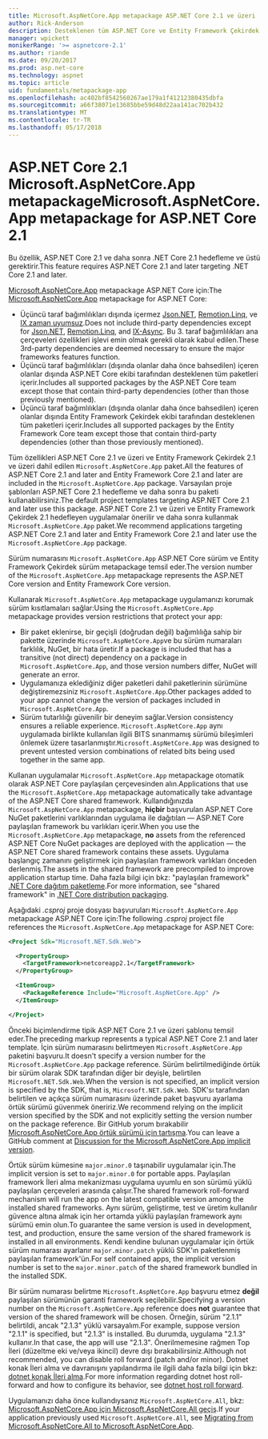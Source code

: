 ```yaml
---
title: Microsoft.AspNetCore.App metapackage ASP.NET Core 2.1 ve üzeri
author: Rick-Anderson
description: Desteklenen tüm ASP.NET Core ve Entity Framework Çekirdek paket Microsoft.AspNetCore.App metapackage içerir.
manager: wpickett
monikerRange: '>= aspnetcore-2.1'
ms.author: riande
ms.date: 09/20/2017
ms.prod: asp.net-core
ms.technology: aspnet
ms.topic: article
uid: fundamentals/metapackage-app
ms.openlocfilehash: ac402bf8542560267ae179a1f41212380435dbfa
ms.sourcegitcommit: a66f38071e13685bbe59d48d22aa141ac702b432
ms.translationtype: MT
ms.contentlocale: tr-TR
ms.lasthandoff: 05/17/2018
---
```

# <a name="microsoftaspnetcoreapp-metapackage-for-aspnet-core-21"></a><span data-ttu-id="5b1c8-103">ASP.NET Core 2.1 Microsoft.AspNetCore.App metapackage</span><span class="sxs-lookup"><span data-stu-id="5b1c8-103">Microsoft.AspNetCore.App metapackage for ASP.NET Core 2.1</span></span>

<span data-ttu-id="5b1c8-104">Bu özellik, ASP.NET Core 2.1 ve daha sonra .NET Core 2.1 hedefleme ve üstü gerektirir.</span><span class="sxs-lookup"><span data-stu-id="5b1c8-104">This feature requires ASP.NET Core 2.1 and later targeting .NET Core 2.1 and later.</span></span>

<span data-ttu-id="5b1c8-105">[Microsoft.AspNetCore.App](https://www.nuget.org/packages/Microsoft.AspNetCore.App) metapackage ASP.NET Core için:</span><span class="sxs-lookup"><span data-stu-id="5b1c8-105">The [Microsoft.AspNetCore.App](https://www.nuget.org/packages/Microsoft.AspNetCore.App) metapackage for ASP.NET Core:</span></span>

* <span data-ttu-id="5b1c8-106">Üçüncü taraf bağımlılıkları dışında içermez [Json.NET](https://www.nuget.org/packages/Newtonsoft.Json/), [Remotion.Linq](https://www.nuget.org/packages/Remotion.Linq/), ve [IX zaman uyumsuz](https://www.nuget.org/packages/System.Interactive.Async/).</span><span class="sxs-lookup"><span data-stu-id="5b1c8-106">Does not include third-party dependencies except for [Json.NET](https://www.nuget.org/packages/Newtonsoft.Json/), [Remotion.Linq](https://www.nuget.org/packages/Remotion.Linq/), and [IX-Async](https://www.nuget.org/packages/System.Interactive.Async/).</span></span> <span data-ttu-id="5b1c8-107">Bu 3. taraf bağımlılıkları ana çerçeveleri özellikleri işlevi emin olmak gerekli olarak kabul edilen.</span><span class="sxs-lookup"><span data-stu-id="5b1c8-107">These 3rd-party dependencies are deemed necessary to ensure the major frameworks features function.</span></span>
* <span data-ttu-id="5b1c8-108">Üçüncü taraf bağımlılıkları (dışında olanlar daha önce bahsedilen) içeren olanlar dışında ASP.NET Core ekibi tarafından desteklenen tüm paketleri içerir.</span><span class="sxs-lookup"><span data-stu-id="5b1c8-108">Includes all supported packages by the ASP.NET Core team except those that contain third-party dependencies (other than those previously mentioned).</span></span>
* <span data-ttu-id="5b1c8-109">Üçüncü taraf bağımlılıkları (dışında olanlar daha önce bahsedilen) içeren olanlar dışında Entity Framework Çekirdek ekibi tarafından desteklenen tüm paketleri içerir.</span><span class="sxs-lookup"><span data-stu-id="5b1c8-109">Includes all supported packages by the Entity Framework Core team except those that contain third-party dependencies (other than those previously mentioned).</span></span>

<span data-ttu-id="5b1c8-110">Tüm özellikleri ASP.NET Core 2.1 ve üzeri ve Entity Framework Çekirdek 2.1 ve üzeri dahil edilen `Microsoft.AspNetCore.App` paket.</span><span class="sxs-lookup"><span data-stu-id="5b1c8-110">All the features of ASP.NET Core 2.1 and later and Entity Framework Core 2.1 and later are included in the `Microsoft.AspNetCore.App` package.</span></span> <span data-ttu-id="5b1c8-111">Varsayılan proje şablonları ASP.NET Core 2.1 hedefleme ve daha sonra bu paketi kullanabilirsiniz.</span><span class="sxs-lookup"><span data-stu-id="5b1c8-111">The default project templates targeting ASP.NET Core 2.1 and later use this package.</span></span> <span data-ttu-id="5b1c8-112">ASP.NET Core 2.1 ve üzeri ve Entity Framework Çekirdek 2.1 hedefleyen uygulamalar önerilir ve daha sonra kullanmak `Microsoft.AspNetCore.App` paket.</span><span class="sxs-lookup"><span data-stu-id="5b1c8-112">We recommend applications targeting ASP.NET Core 2.1 and later and Entity Framework Core 2.1 and later use the `Microsoft.AspNetCore.App` package.</span></span>

<span data-ttu-id="5b1c8-113">Sürüm numarasını `Microsoft.AspNetCore.App` ASP.NET Core sürüm ve Entity Framework Çekirdek sürüm metapackage temsil eder.</span><span class="sxs-lookup"><span data-stu-id="5b1c8-113">The version number of the `Microsoft.AspNetCore.App` metapackage represents the ASP.NET Core version and Entity Framework Core version.</span></span>

<span data-ttu-id="5b1c8-114">Kullanarak `Microsoft.AspNetCore.App` metapackage uygulamanızı korumak sürüm kısıtlamaları sağlar:</span><span class="sxs-lookup"><span data-stu-id="5b1c8-114">Using the `Microsoft.AspNetCore.App` metapackage provides version restrictions that protect your app:</span></span>

* <span data-ttu-id="5b1c8-115">Bir paket eklenirse, bir geçişli (doğrudan değil) bağımlılığa sahip bir pakette üzerinde `Microsoft.AspNetCore.App`ve bu sürüm numaraları farklılık, NuGet, bir hata üretir.</span><span class="sxs-lookup"><span data-stu-id="5b1c8-115">If a package is included that has a transitive (not direct) dependency on a package in `Microsoft.AspNetCore.App`, and those version numbers differ, NuGet will generate an error.</span></span>
* <span data-ttu-id="5b1c8-116">Uygulamanıza eklediğiniz diğer paketleri dahil paketlerinin sürümüne değiştiremezsiniz `Microsoft.AspNetCore.App`.</span><span class="sxs-lookup"><span data-stu-id="5b1c8-116">Other packages added to your app cannot change the version of packages included in `Microsoft.AspNetCore.App`.</span></span>
* <span data-ttu-id="5b1c8-117">Sürüm tutarlılığı güvenilir bir deneyim sağlar.</span><span class="sxs-lookup"><span data-stu-id="5b1c8-117">Version consistency ensures a reliable experience.</span></span> <span data-ttu-id="5b1c8-118">`Microsoft.AspNetCore.App` aynı uygulamada birlikte kullanılan ilgili BITS sınanmamış sürümü bileşimleri önlemek üzere tasarlanmıştır.</span><span class="sxs-lookup"><span data-stu-id="5b1c8-118">`Microsoft.AspNetCore.App` was designed to prevent untested version combinations of related bits being used together in the same app.</span></span>

<span data-ttu-id="5b1c8-119">Kullanan uygulamalar `Microsoft.AspNetCore.App` metapackage otomatik olarak ASP.NET Core paylaşılan çerçevesinden alın.</span><span class="sxs-lookup"><span data-stu-id="5b1c8-119">Applications that use the `Microsoft.AspNetCore.App` metapackage automatically take advantage of the ASP.NET Core shared framework.</span></span> <span data-ttu-id="5b1c8-120">Kullandığınızda `Microsoft.AspNetCore.App` metapackage, **hiçbir** başvurulan ASP.NET Core NuGet paketlerini varlıklarından uygulama ile dağıtılan &mdash; ASP.NET Core paylaşılan framework bu varlıkları içerir.</span><span class="sxs-lookup"><span data-stu-id="5b1c8-120">When you use the `Microsoft.AspNetCore.App` metapackage, **no** assets from the referenced ASP.NET Core NuGet packages are deployed with the application &mdash; the ASP.NET Core shared framework contains these assets.</span></span> <span data-ttu-id="5b1c8-121">Uygulama başlangıç zamanını geliştirmek için paylaşılan framework varlıkları önceden derlenmiş.</span><span class="sxs-lookup"><span data-stu-id="5b1c8-121">The assets in the shared framework are precompiled to improve application startup time.</span></span> <span data-ttu-id="5b1c8-122">Daha fazla bilgi için bkz: "paylaşılan framework" [.NET Core dağıtım paketleme](/dotnet/core/build/distribution-packaging).</span><span class="sxs-lookup"><span data-stu-id="5b1c8-122">For more information, see "shared framework" in [.NET Core distribution packaging](/dotnet/core/build/distribution-packaging).</span></span>

<span data-ttu-id="5b1c8-123">Aşağıdaki *.csproj* proje dosyası başvuruları `Microsoft.AspNetCore.App` metapackage ASP.NET Core için:</span><span class="sxs-lookup"><span data-stu-id="5b1c8-123">The following *.csproj* project file references the `Microsoft.AspNetCore.App` metapackage for ASP.NET Core:</span></span>

```xml
<Project Sdk="Microsoft.NET.Sdk.Web">

  <PropertyGroup>
    <TargetFramework>netcoreapp2.1</TargetFramework>
  </PropertyGroup>

  <ItemGroup>
    <PackageReference Include="Microsoft.AspNetCore.App" />
  </ItemGroup>

</Project>

```

<span data-ttu-id="5b1c8-124">Önceki biçimlendirme tipik ASP.NET Core 2.1 ve üzeri şablonu temsil eder.</span><span class="sxs-lookup"><span data-stu-id="5b1c8-124">The preceding markup represents a typical ASP.NET Core 2.1 and later template.</span></span> <span data-ttu-id="5b1c8-125">İçin sürüm numarasını belirtmeyen `Microsoft.AspNetCore.App` paketini başvuru.</span><span class="sxs-lookup"><span data-stu-id="5b1c8-125">It doesn't specify a version number for the `Microsoft.AspNetCore.App` package reference.</span></span> <span data-ttu-id="5b1c8-126">Sürüm belirtilmediğinde örtük bir sürüm olarak SDK tarafından diğer bir deyişle, belirtilen `Microsoft.NET.Sdk.Web`.</span><span class="sxs-lookup"><span data-stu-id="5b1c8-126">When the version is not specified, an implicit version is specified by the SDK, that is, `Microsoft.NET.Sdk.Web`.</span></span> <span data-ttu-id="5b1c8-127">SDK'sı tarafından belirtilen ve açıkça sürüm numarasını üzerinde paket başvuru ayarlama örtük sürümü güvenmek öneririz.</span><span class="sxs-lookup"><span data-stu-id="5b1c8-127">We recommend relying on the implicit version specified by the SDK and not explicitly setting the version number on the package reference.</span></span> <span data-ttu-id="5b1c8-128">Bir GitHub yorum bırakabilir [Microsoft.AspNetCore.App örtük sürümü için tartışma](https://github.com/aspnet/Docs/issues/6430).</span><span class="sxs-lookup"><span data-stu-id="5b1c8-128">You can leave a GitHub comment at [Discussion for the Microsoft.AspNetCore.App implicit version](https://github.com/aspnet/Docs/issues/6430).</span></span>

<span data-ttu-id="5b1c8-129">Örtük sürüm kümesine `major.minor.0` taşınabilir uygulamalar için.</span><span class="sxs-lookup"><span data-stu-id="5b1c8-129">The implicit version is set to `major.minor.0` for portable apps.</span></span> <span data-ttu-id="5b1c8-130">Paylaşılan framework İleri alma mekanizması uygulama uyumlu en son sürümü yüklü paylaşılan çerçeveleri arasında çalışır.</span><span class="sxs-lookup"><span data-stu-id="5b1c8-130">The shared framework roll-forward mechanism will run the app on the latest compatible version among the installed shared frameworks.</span></span> <span data-ttu-id="5b1c8-131">Aynı sürüm, geliştirme, test ve üretim kullanılır güvence altına almak için her ortamda yüklü paylaşılan framework aynı sürümü emin olun.</span><span class="sxs-lookup"><span data-stu-id="5b1c8-131">To guarantee the same version is used in development, test, and production, ensure the same version of the shared framework is installed in all environments.</span></span> <span data-ttu-id="5b1c8-132">Kendi kendine bulunan uygulamalar için örtük sürüm numarası ayarlanır `major.minor.patch` yüklü SDK'ın paketlenmiş paylaşılan framework'ün.</span><span class="sxs-lookup"><span data-stu-id="5b1c8-132">For self contained apps, the implicit version number is set to the `major.minor.patch` of the shared framework bundled in the installed SDK.</span></span>

<span data-ttu-id="5b1c8-133">Bir sürüm numarası belirtme `Microsoft.AspNetCore.App` başvuru etmez **değil** paylaşılan sürümünün garanti framework seçilebilir.</span><span class="sxs-lookup"><span data-stu-id="5b1c8-133">Specifying a version number on the `Microsoft.AspNetCore.App` reference does **not** guarantee that version of the shared framework will be chosen.</span></span> <span data-ttu-id="5b1c8-134">Örneğin, sürüm "2.1.1" belirtildi, ancak "2.1.3" yüklü varsayalım.</span><span class="sxs-lookup"><span data-stu-id="5b1c8-134">For example, suppose version "2.1.1" is specified, but "2.1.3" is installed.</span></span> <span data-ttu-id="5b1c8-135">Bu durumda, uygulama "2.1.3" kullanır.</span><span class="sxs-lookup"><span data-stu-id="5b1c8-135">In that case, the app will use "2.1.3".</span></span> <span data-ttu-id="5b1c8-136">Önerilmemesine rağmen Top İleri (düzeltme eki ve/veya ikincil) devre dışı bırakabilirsiniz.</span><span class="sxs-lookup"><span data-stu-id="5b1c8-136">Although not recommended, you can disable roll forward (patch and/or minor).</span></span> <span data-ttu-id="5b1c8-137">Dotnet konak İleri alma ve davranışını yapılandırma ile ilgili daha fazla bilgi için bkz: [dotnet konak İleri alma](https://github.com/dotnet/core-setup/blob/master/Documentation/design-docs/roll-forward-on-no-candidate-fx.md).</span><span class="sxs-lookup"><span data-stu-id="5b1c8-137">For more information regarding dotnet host roll-forward and how to configure its behavior, see [dotnet host roll forward](https://github.com/dotnet/core-setup/blob/master/Documentation/design-docs/roll-forward-on-no-candidate-fx.md).</span></span>

<span data-ttu-id="5b1c8-138">Uygulamanızı daha önce kullandıysanız `Microsoft.AspNetCore.All`, bkz: [Microsoft.AspNetCore.App için Microsoft.AspNetCore.All geçiş](xref:fundamentals/metapackage#migrate).</span><span class="sxs-lookup"><span data-stu-id="5b1c8-138">If your application previously used `Microsoft.AspNetCore.All`, see [Migrating from Microsoft.AspNetCore.All to Microsoft.AspNetCore.App](xref:fundamentals/metapackage#migrate).</span></span>